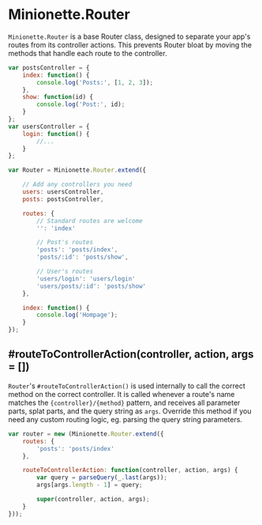 Minionette.Router
====================

`Minionette.Router` is a base Router class, designed to separate your
app's routes from its controller actions. This prevents Router bloat by
moving the methods that handle each route to the controller.

```javascript
var postsController = {
    index: function() {
        console.log('Posts:', [1, 2, 3]);
    },
    show: function(id) {
        console.log('Post:', id);
    }
};
var usersController = {
    login: function() {
        //...
    }
};

var Router = Minionette.Router.extend({

    // Add any controllers you need
    users: usersController,
    posts: postsController,

    routes: {
        // Standard routes are welcome
        '': 'index'

        // Post's routes
        'posts': 'posts/index',
        'posts/:id': 'posts/show',

        // User's routes
        'users/login': 'users/login'
        'users/posts/:id': 'posts/show'
    },

    index: function() {
        console.log('Hompage');
    }
});
```

## #routeToControllerAction(controller, action, args = [])

`Router`'s `#routeToControllerAction()` is used internally to call the
correct method on the correct controller. It is called whenever a
route's name matches the `{controller}/{method}` pattern, and receives
all parameter parts, splat parts, and the query string as `args`.
Override this method if you need any custom routing logic, eg. parsing
the query string parameters.

```javascript
var router = new (Minionette.Router.extend({
    routes: {
        'posts': 'posts/index'
    },

    routeToControllerAction: function(controller, action, args) {
        var query = parseQuery(_.last(args));
        args[args.length - 1] = query;

        super(controller, action, args);
    }
}));
```
